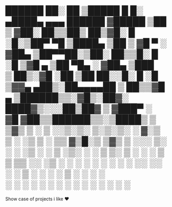   ██████  ██░ ██  ▒█████   █     █░ ▄████▄   ▄▄▄        ██████ ▓█████ 
▒██    ▒ ▓██░ ██▒▒██▒  ██▒▓█░ █ ░█░▒██▀ ▀█  ▒████▄    ▒██    ▒ ▓█   ▀ 
░ ▓██▄   ▒██▀▀██░▒██░  ██▒▒█░ █ ░█ ▒▓█    ▄ ▒██  ▀█▄  ░ ▓██▄   ▒███   
  ▒   ██▒░▓█ ░██ ▒██   ██░░█░ █ ░█ ▒▓▓▄ ▄██▒░██▄▄▄▄██   ▒   ██▒▒▓█  ▄ 
▒██████▒▒░▓█▒░██▓░ ████▓▒░░░██▒██▓ ▒ ▓███▀ ░ ▓█   ▓██▒▒██████▒▒░▒████▒
▒ ▒▓▒ ▒ ░ ▒ ░░▒░▒░ ▒░▒░▒░ ░ ▓░▒ ▒  ░ ░▒ ▒  ░ ▒▒   ▓▒█░▒ ▒▓▒ ▒ ░░░ ▒░ ░
░ ░▒  ░ ░ ▒ ░▒░ ░  ░ ▒ ▒░   ▒ ░ ░    ░  ▒     ▒   ▒▒ ░░ ░▒  ░ ░ ░ ░  ░
░  ░  ░   ░  ░░ ░░ ░ ░ ▒    ░   ░  ░          ░   ▒   ░  ░  ░     ░   
      ░   ░  ░  ░    ░ ░      ░    ░ ░            ░  ░      ░     ░  ░
                                   ░                                  
========================================================================


Show case of projects i like ♥
